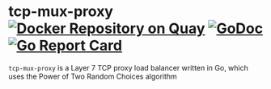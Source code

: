 # tcp-mux-proxy [![Docker Repository on Quay](https://quay.io/repository/wish/tcp-mux-proxy/status "Docker Repository on Quay")](https://quay.io/repository/wish/tcp-mux-proxy) [![GoDoc](https://godoc.org/github.com/wish/tcp-mux-proxy?status.svg)](https://godoc.org/github.com/wish/tcp-mux-proxy) [![Go Report Card](https://goreportcard.com/badge/github.com/wish/tcp-mux-proxy)](https://goreportcard.com/report/github.com/wish/tcp-mux-proxy)
`tcp-mux-proxy` is a Layer 7 TCP proxy load balancer written in Go, which uses the Power of Two Random Choices algorithm


